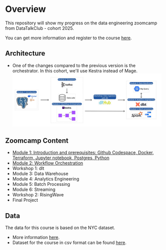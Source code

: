 # Overview
This repository will show my progress on the data engineering zoomcamp from DataTalkClub - cohort 2025.

You can get more information and register to the course [here](https://github.com/DataTalksClub/data-engineering-zoomcamp/tree/main).

## Architecture
- One of the changes compared to the previous version is the orchestrator. In this cohort, we'll use Kestra instead of Mage.
![Data Engineering Zoomcamp 2025 by DataTalksClub - technologies](/images/course_architecture.jpg)

## Zoomcamp Content
- [Module 1: Introduction and prerequisites: Github Codespace, Docker, Terraform, Jupyter notebook, Postgres, Python](01_introduction_prerequisites/README.md)
- [Module 2: Workflow Orchestration](02_orchestration/kestra/README.md)
- Workshop 1: dlt
- Module 3: Data Warehouse
- Module 4: Analytics Engineering
- Module 5: Batch Processing
- Module 6: Streaming
- Workshop 2: RisingWave
- Final Project

## Data
The data for this course is based on the NYC dataset.
- More information [here](https://www.nyc.gov/site/tlc/about/tlc-trip-record-data.page).
- Dataset for the course in csv format can be found [here](https://github.com/DataTalksClub/nyc-tlc-data).